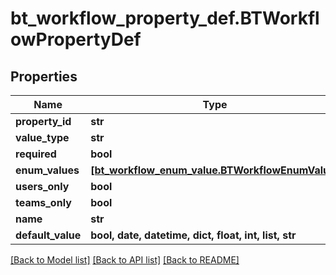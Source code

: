 # bt_workflow_property_def.BTWorkflowPropertyDef

## Properties
Name | Type | Description | Notes
------------ | ------------- | ------------- | -------------
**property_id** | **str** |  | [optional] 
**value_type** | **str** |  | [optional] 
**required** | **bool** |  | [optional] 
**enum_values** | [**[bt_workflow_enum_value.BTWorkflowEnumValue]**](BTWorkflowEnumValue.md) |  | [optional] 
**users_only** | **bool** |  | [optional] 
**teams_only** | **bool** |  | [optional] 
**name** | **str** |  | [optional] 
**default_value** | **bool, date, datetime, dict, float, int, list, str** |  | [optional] 

[[Back to Model list]](../README.md#documentation-for-models) [[Back to API list]](../README.md#documentation-for-api-endpoints) [[Back to README]](../README.md)


